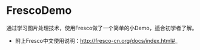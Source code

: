 # FrescoDemo
通过学习图片处理技术，使用Fresco做了一个简单的小Demo，适合初学者了解。
* 附上Fresco中文使用说明：http://fresco-cn.org/docs/index.html#_
